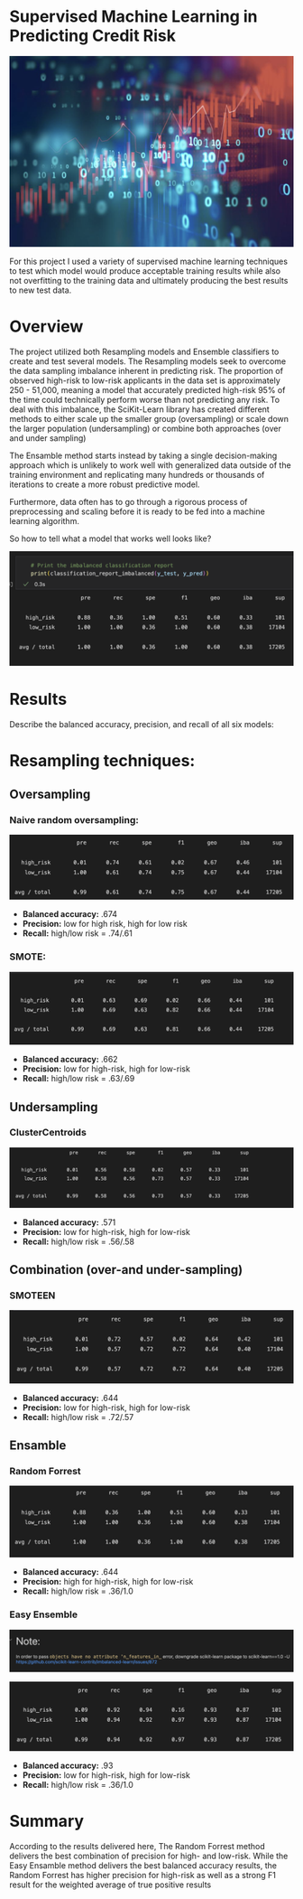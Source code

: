 # Supervised Machine Learning in Predicting Credit Risk

![header](images/image.png)


For this project I used a variety of supervised machine learning techniques to test which model would produce acceptable training results while also not overfitting to the training data and ultimately producing the best results to new test data.  

# Overview

The project utilized both Resampling models and Ensemble classifiers to create and test several models.   The Resampling models seek to overcome the data sampling imbalance inherent in predicting risk.  The proportion of observed high-risk to low-risk applicants in the data set is approximately 250 - 51,000, meaning a model that accurately predicted high-risk 95% of the time could technically perform worse than not predicting any risk.  To deal with this imbalance, the SciKit-Learn library has created different methods to either scale up the smaller group (oversampling) or scale down the larger population (undersampling) or combine both approaches (over and under sampling)

The Ensamble method starts instead by taking a single decision-making approach which is unlikely to work well with generalized data outside of the training environment and replicating many hundreds or thousands of iterations to create a more robust predictive model.  

Furthermore, data often has to go through a rigorous process of preprocessing and scaling before it is ready to be fed into a machine learning algorithm.   

So how to tell what a model that works well looks like?

![header](images/example.png)

# Results

Describe the balanced accuracy, precision, and recall of all six models:

# Resampling techniques:

## Oversampling

### Naive random oversampling:

![header](images/naive.png)

- **Balanced accuracy:** .674
- **Precision:** low for high risk, high for low risk
- **Recall:** high/low risk = .74/.61 


### SMOTE:

![header](images/smote.png)

- **Balanced accuracy:** .662
- **Precision:** low for high-risk, high for low-risk
- **Recall:** high/low risk = .63/.69

## Undersampling

 ### ClusterCentroids

![header](images/centroid.png)

- **Balanced accuracy:** .571
- **Precision:** low for high-risk, high for low-risk
- **Recall:** high/low risk = .56/.58


## Combination (over-and under-sampling)

 ### SMOTEEN

![header](images/smoteen.png)

- **Balanced accuracy:** .644
- **Precision:** low for high-risk, high for low-risk
- **Recall:** high/low risk = .72/.57

## Ensamble

 ### Random Forrest 

![header](images/rf.png)

- **Balanced accuracy:** .644
- **Precision:** high for high-risk, high for low-risk
- **Recall:** high/low risk = .36/1.0

 ### Easy Ensemble

![header](images/note.png)

![header](images/ee.png)

- **Balanced accuracy:** .93
- **Precision:** low for high-risk, high for low-risk
- **Recall:** high/low risk = .36/1.0

# Summary 

According to the results delivered here, The Random Forrest method delivers the best combination of precision for high- and low-risk.  While the Easy Ensamble method delivers the best balanced accuracy results, the Random Forrest has higher precision for high-risk as well as a strong F1 result for the weighted average of true positive results  
